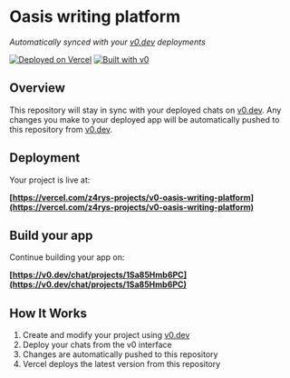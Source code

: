 # Oasis writing platform

*Automatically synced with your [v0.dev](https://v0.dev) deployments*

[![Deployed on Vercel](https://img.shields.io/badge/Deployed%20on-Vercel-black?style=for-the-badge&logo=vercel)](https://vercel.com/z4rys-projects/v0-oasis-writing-platform)
[![Built with v0](https://img.shields.io/badge/Built%20with-v0.dev-black?style=for-the-badge)](https://v0.dev/chat/projects/1Sa85Hmb6PC)

## Overview

This repository will stay in sync with your deployed chats on [v0.dev](https://v0.dev).
Any changes you make to your deployed app will be automatically pushed to this repository from [v0.dev](https://v0.dev).

## Deployment

Your project is live at:

**[https://vercel.com/z4rys-projects/v0-oasis-writing-platform](https://vercel.com/z4rys-projects/v0-oasis-writing-platform)**

## Build your app

Continue building your app on:

**[https://v0.dev/chat/projects/1Sa85Hmb6PC](https://v0.dev/chat/projects/1Sa85Hmb6PC)**

## How It Works

1. Create and modify your project using [v0.dev](https://v0.dev)
2. Deploy your chats from the v0 interface
3. Changes are automatically pushed to this repository
4. Vercel deploys the latest version from this repository
